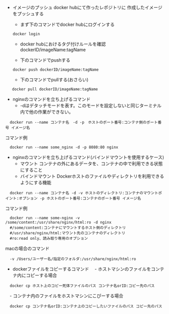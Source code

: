 - イメージのプッシュ
docker hubにて作ったレポジトリに
作成したイメージをプッシュする

  - まず下のコマンドでdocker hubにログインする
  ```
  docker login
  ```
  - docker hubにおけるタグ付けルールを確認
  dockerID/imageName:tagName

  - 下のコマンドでpushする
  ```
  docker push dockerID/imageName:tagName
  ```

  - 下のコマンドでpullする(おさらい)
```
   docker pull dockerID/imageName:tagName
```

- nginxのコマンドを立ち上げるコマンド
  - -dはデタッチモードを表す。このモードを設定しないと同じターミナル内で他の作業ができない。
```
  docker run --name コンテナ名　-d -p　ホストのポート番号:コンテナ側のポート番号 イメージ名
```
  コマンド例
```
  docker run --name some_nginx -d -p 8080:80 nginx
```

- nginxのコマンドを立ち上げるコマンド(バインドマウントを使用するケース)
  - マウント
    コンテナの外にあるデータを、コンテナの中で利用できる状態にすること
  - バインドマウント
    Dockerホストのファイルやディレクトリを利用できるようにする機能
```
  docker run --name コンテナ名 -d -v ホストのディレクトリ:コンテナのマウントポイント:オプション -p ホストのポート番号:コンテナのポート番号 イメージ名
```

コマンド例
```
  docker run --name some-nginx -v /some/content:/usr/share/nginx/html:ro -d nginx
  #/some/content:コンテナにマウントするホスト側のディレクトリ
  #/usr/share/nginx/html:マウント先のコンテナのディレクトリ
  #ro:read only、読み取り専用のオプション
```

macの場合のコマンド
```
  -v /Users/ユーザー名/指定のフォルダ:/usr/share/nginx/html:ro
```

- dockerファイルをコピーするコマンド
　- ホストマシンのファイルをコンテナ内にコピーする場合
```
  docker cp ホスト上のコピー死体ファイルのパス コンテナ名orID:コピー先のパス
```
　- コンテナ内のファイルをホストマシンにこぴーする場合
```
  docker cp コンテナ名orID:コンテナ上のコピーしたいファイルのパス コピー先のパス
```
